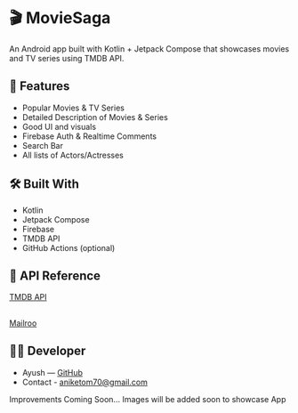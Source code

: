# 🎬 MovieSaga

An Android app built with Kotlin + Jetpack Compose that showcases movies and TV series using TMDB API.

## 🌟 Features
- Popular Movies & TV Series
- Detailed Description of Movies & Series
- Good UI and visuals
- Firebase Auth & Realtime Comments
- Search Bar
- All lists of Actors/Actresses

## 🛠️ Built With
- Kotlin
- Jetpack Compose
- Firebase
- TMDB API
- GitHub Actions (optional)

## 🔗 API Reference
[TMDB API](https://developer.themoviedb.org/)
##
[Mailroo](https://app.maileroo.com/)

## 👨‍💻 Developer
- Ayush — [GitHub](https://github.com/ayushingh70)
- Contact - aniketom70@gmail.com

Improvements Coming Soon...
Images will be added soon to showcase App
